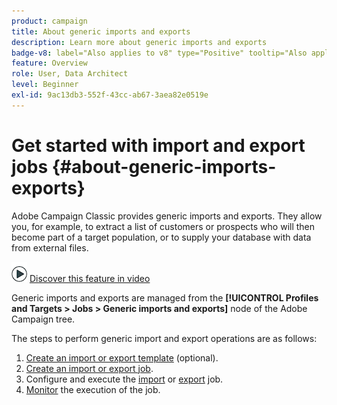 ```yaml
---
product: campaign
title: About generic imports and exports
description: Learn more about generic imports and exports
badge-v8: label="Also applies to v8" type="Positive" tooltip="Also applies to Campaign v8"
feature: Overview
role: User, Data Architect
level: Beginner
exl-id: 9ac13db3-552f-43cc-ab67-3aea82e0519e
---
```

# Get started with import and export jobs {#about-generic-imports-exports}

 

Adobe Campaign Classic provides generic imports and exports. They allow you, for example, to extract a list of customers or prospects who will then become part of a target population, or to supply your database with data from external files.

![](assets/do-not-localize/how-to-video.png) [Discover this feature in video](../../platform/using/exporting-and-importing-profiles.md#import-profiles-video)

Generic imports and exports are managed from the **[!UICONTROL Profiles and Targets > Jobs > Generic imports and exports]** node of the Adobe Campaign tree.

The steps to perform generic import and export operations are as follows:

1. [Create an import or export template](../../platform/using/creating-import-export-templates.md) (optional).
1. [Create an import or export job](../../platform/using/creating-import-export-jobs.md).
1. Configure and execute the [import](../../platform/using/executing-import-jobs.md) or [export](../../platform/using/executing-export-jobs.md) job.
1. [Monitor](../../platform/using/monitoring-jobs-execution.md) the execution of the job.
